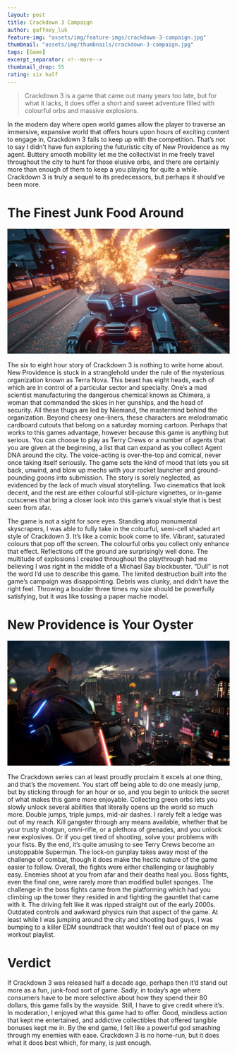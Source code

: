 ```yaml
---
layout: post
title: Crackdown 3 Campaign
author: gaffney_luk
feature-img: "assets/img/feature-imgs/crackdown-3-campaign.jpg"
thumbnail: "assets/img/thumbnails/crackdown-3-campaign.jpg"
tags: [Game]
excerpt_separator: <!--more-->
thumbnail_drop: 55
rating: six half
---
```


> Crackdown 3 is a game that came out many years too late, but for what it lacks, it does offer a short and sweet adventure filled with colourful orbs and massive explosions.
<!--more-->

In the modern day where open world games allow the player to traverse an immersive, expansive world that offers hours upon hours of exciting content to engage in, Crackdown 3 fails to keep up with the competition. That’s not to say I didn’t have fun exploring the futuristic city of New Providence as my agent. Buttery smooth mobility let me the collectivist in me freely travel throughout the city to hunt for those elusive orbs, and there are certainly more than enough of them to keep a you playing for quite a while. Crackdown 3 is truly a sequel to its predecessors, but perhaps it should’ve been more.

# The Finest Junk Food Around

![The Finest Junk Food Around](/assets/img/in-line/crackdown-3-campaign-1.jpg)

The six to eight hour story of Crackdown 3 is nothing to write home about. New Providence is stuck in a stranglehold under the rule of the mysterious organization known as Terra Nova. This beast has eight heads, each of which are in control of a particular sector and specialty. One’s a mad scientist manufacturing the dangerous chemical known as Chimera, a woman that commanded the skies in her gunships, and the head of security. All these thugs are led by Niemand, the mastermind behind the organization. Beyond cheesy one-liners, these characters are melodramatic cardboard cutouts that belong on a saturday morning cartoon. Perhaps that works to this games advantage, however because this game is anything but serious. You can choose to play as Terry Crews or a number of agents that you are given at the beginning, a list that can expand as you collect Agent DNA around the city. The voice-acting is over-the-top and comical, never once taking itself seriously. The game sets the kind of mood that lets you sit back, unwind, and blow up mechs with your rocket launcher and ground-pounding goons into submission. The story is sorely neglected, as evidenced by the lack of much visual storytelling. Two cinematics that look decent, and the rest are either colourful still-picture vignettes, or in-game cutscenes that bring a closer look into this game’s visual style that is best seen from afar.

The game is not a sight for sore eyes. Standing atop monumental skyscrapers, I was able to fully take in the colourful, semi-cell shaded art style of Crackdown 3. It’s like a comic book come to life. Vibrant, saturated colours that pop off the screen. The colourful orbs you collect only enhance that effect. Reflections off the ground are surprisingly well done. The multitude of explosions I created throughout the playthrough had me believing I was right in the middle of a Michael Bay blockbuster. “Dull” is not the word I’d use to describe this game. The limited destruction built into the game’s campaign was disappointing. Debris was clunky, and didn’t have the right feel. Throwing a boulder three times my size should be powerfully satisfying, but it was like tossing a paper mache model.

# New Providence is Your Oyster

![New Providence is Your Oyster](/assets/img/in-line/crackdown-3-campaign-2.jpg)

The Crackdown series can at least proudly proclaim it excels at one thing, and that’s the movement. You start off being able to do one measly jump, but by sticking through for an hour or so, and you begin to unlock the secret of what makes this game more enjoyable. Collecting green orbs lets you slowly unlock several abilities that literally opens up the world so much more. Double jumps, triple jumps, mid-air dashes. I rarely felt a ledge was out of my reach. Kill gangster through any means available, whether that be your trusty shotgun, omni-rifle, or a plethora of grenades, and you unlock new explosives. Or if you get tired of shooting, solve your problems with your fists. By the end, it’s quite amusing to see Terry Crews become an unstoppable Superman. The lock-on gunplay takes away most of the challenge of combat, though it does make the hectic nature of the game easier to follow. Overall, the fights were either challenging or laughably easy. Enemies shoot at you from afar and their deaths heal you. Boss fights, even the final one, were rarely more than modified bullet sponges. The challenge in the boss fights came from the platforming which had you climbing up the tower they resided in and fighting the gauntlet that came with it. The driving felt like it was ripped straight out of the early 2000s. Outdated controls and awkward physics ruin that aspect of the game. At least while I was jumping around the city and shooting bad guys, I was bumping to a killer EDM soundtrack that wouldn’t feel out of place on my workout playlist.

# Verdict

If Crackdown 3 was released half a decade ago, perhaps then it’d stand out more as a fun, junk-food sort of game. Sadly, in today’s age where consumers have to be more selective about how they spend their 80 dollars, this game falls by the wayside. Still, I have to give credit where it’s. In moderation, I enjoyed what this game had to offer. Good, mindless action that kept me entertained, and addictive collectibles that offered tangible bonuses kept me in. By the end game, I felt like a powerful god smashing through my enemies with ease. Crackdown 3 is no home-run, but it does what it does best which, for many, is just enough.
